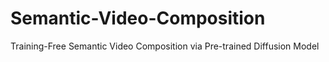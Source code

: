 # Semantic-Video-Composition
Training-Free Semantic Video Composition via Pre-trained Diffusion Model

